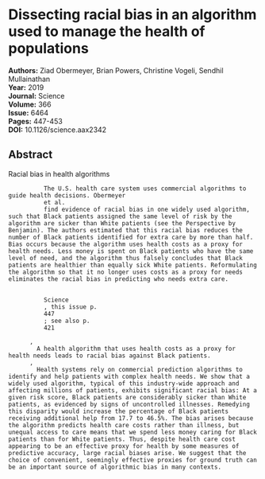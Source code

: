 # Dissecting racial bias in an algorithm used to manage the health of populations

**Authors:** Ziad Obermeyer, Brian Powers, Christine Vogeli, Sendhil Mullainathan  
**Year:** 2019  
**Journal:** Science  
**Volume:** 366  
**Issue:** 6464  
**Pages:** 447-453  
**DOI:** 10.1126/science.aax2342  

## Abstract
Racial bias in health algorithms
            
              The U.S. health care system uses commercial algorithms to guide health decisions. Obermeyer
              et al.
              find evidence of racial bias in one widely used algorithm, such that Black patients assigned the same level of risk by the algorithm are sicker than White patients (see the Perspective by Benjamin). The authors estimated that this racial bias reduces the number of Black patients identified for extra care by more than half. Bias occurs because the algorithm uses health costs as a proxy for health needs. Less money is spent on Black patients who have the same level of need, and the algorithm thus falsely concludes that Black patients are healthier than equally sick White patients. Reformulating the algorithm so that it no longer uses costs as a proxy for needs eliminates the racial bias in predicting who needs extra care.
            
            
              Science
              , this issue p.
              447
              ; see also p.
              421
            
          , 
            A health algorithm that uses health costs as a proxy for health needs leads to racial bias against Black patients.
          , 
            Health systems rely on commercial prediction algorithms to identify and help patients with complex health needs. We show that a widely used algorithm, typical of this industry-wide approach and affecting millions of patients, exhibits significant racial bias: At a given risk score, Black patients are considerably sicker than White patients, as evidenced by signs of uncontrolled illnesses. Remedying this disparity would increase the percentage of Black patients receiving additional help from 17.7 to 46.5%. The bias arises because the algorithm predicts health care costs rather than illness, but unequal access to care means that we spend less money caring for Black patients than for White patients. Thus, despite health care cost appearing to be an effective proxy for health by some measures of predictive accuracy, large racial biases arise. We suggest that the choice of convenient, seemingly effective proxies for ground truth can be an important source of algorithmic bias in many contexts.

